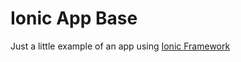 Ionic App Base
=====================

Just a little example of an app using [Ionic Framework](http://ionicframework.com/)
